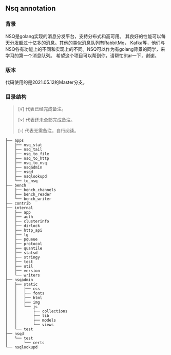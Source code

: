 ## Nsq annotation

### 背景
NSQ是golang实现的消息分发平台，支持分布式和高可用。
其良好的性能可以每天分发超过十亿多的消息。其他的类似消息队列有RabbitMq，
Kafka等，他们与NSQ各有功能上的不同和实现上的不同。NSQ可以作为有golang背景的同学，来学习的第一个消息队列。
希望这个项目可以帮到你，请帮忙Star一下，谢谢。

### 版本
代码使用的是2021.05.12的Master分支。

### 目录结构
>[√] 代表已经完成备注。
>
>[×] 代表还未全部完成备注。
>
>[-] 代表无需备注，自行阅读。

````
├── apps
│   ├── nsq_stat
│   ├── nsq_tail
│   ├── nsq_to_file
│   ├── nsq_to_http
│   ├── nsq_to_nsq
│   ├── nsqadmin
│   ├── nsqd
│   ├── nsqlookupd
│   └── to_nsq
├── bench
│   ├── bench_channels
│   ├── bench_reader
│   └── bench_writer
├── contrib
├── internal
│   ├── app
│   ├── auth
│   ├── clusterinfo
│   ├── dirlock
│   ├── http_api
│   ├── lg
│   ├── pqueue
│   ├── protocol
│   ├── quantile
│   ├── statsd
│   ├── stringy
│   ├── test
│   ├── util
│   ├── version
│   └── writers
├── nsqadmin
│   ├── static
│   │   ├── css
│   │   ├── fonts
│   │   ├── html
│   │   ├── img
│   │   └── js
│   │       ├── collections
│   │       ├── lib
│   │       ├── models
│   │       └── views
│   └── test
├── nsqd
│   └── test
│       └── certs
└── nsqlookupd
